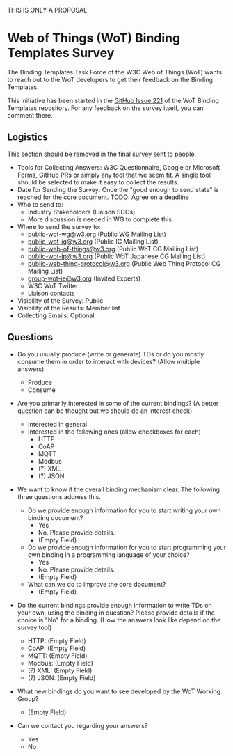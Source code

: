 THIS IS ONLY A PROPOSAL

# Web of Things (WoT) Binding Templates Survey

The Binding Templates Task Force of the W3C Web of Things (WoT) wants to reach out to the WoT developers to get their feedback on the Binding Templates.

This initiative has been started in the [GitHub Issue 221](https://github.com/w3c/wot-binding-templates/issues/221) of the WoT Binding Templates repository. For any feedback on the survey itself, you can comment there.

## Logistics

This section should be removed in the final survey sent to people.

- Tools for Collecting Answers: W3C Questionnaire, Google or Microsoft Forms, GitHub PRs or simply any tool that we seem fit. A single tool should be selected to make it easy to collect the results.
- Date for Sending the Survey: Once the "good enough to send state" is reached for the core document. TODO: Agree on a deadline
- Who to send to:
  - Industry Stakeholders (Liaison SDOs)
  - More discussion is needed in WG to complete this
- Where to send the survey to: 
  - public-wot-wg@w3.org (Public WG Mailing List)
  - public-wot-ig@w3.org (Public IG Mailing List)
  - public-web-of-things@w3.org (Public WoT CG Mailing List)
  - public-wot-jp@w3.org (Public WoT Japanese CG Mailing List)
  - public-web-thing-protocol@w3.org (Public Web Thing Protocol CG Mailing List)
  - group-wot-ie@w3.org (Invited Experts)
  - W3C WoT Twitter
  - Liaison contacts
- Visibility of the Survey: Public
- Visibility of the Results: Member list
- Collecting Emails: Optional

## Questions

- Do you usually produce (write or generate) TDs or do you mostly consume them in order to interact with devices? (Allow multiple answers)
  - Produce
  - Consume

- Are you primarily interested in some of the current bindings? (A better question can be thought but we should do an interest check)
  - Interested in general
  - Interested in the following ones (allow checkboxes for each)
    - HTTP
    - CoAP
    - MQTT
    - Modbus
    - (?) XML
    - (?) JSON

- We want to know if the overall binding mechanism clear. The following three questions address this.
  - Do we provide enough information for you to start writing your own binding document?
    - Yes
    - No. Please provide details.
    - (Empty Field)
  - Do we provide enough information for you to start programming your own binding in a programming language of your choice?
    - Yes
    - No. Please provide details.
    - (Empty Field)
  - What can we do to improve the core document?
    - (Empty Field)

- Do the current bindings provide enough information to write TDs on your own, using the binding in question? Please provide details if the choice is "No" for a binding. (How the answers look like depend on the survey tool)
    - HTTP: (Empty Field)
    - CoAP: (Empty Field)
    - MQTT: (Empty Field)
    - Modbus: (Empty Field)
    - (?) XML: (Empty Field)
    - (?) JSON: (Empty Field)

- What new bindings do you want to see developed by the WoT Working Group?
  - (Empty Field)

- Can we contact you regarding your answers?
  - Yes
  - No

